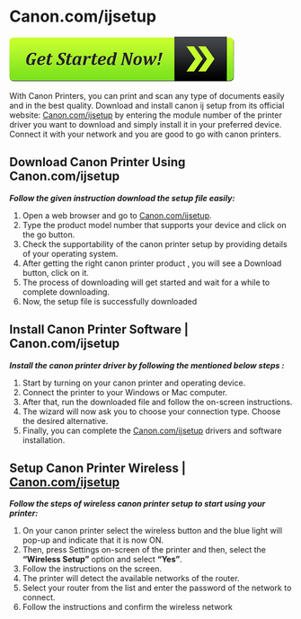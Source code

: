 #  Canon.com/ijsetup

[![Canon.com/ijsetup](get-started-now-button.png)](http://canoncom.ijsetup.s3-website-us-west-1.amazonaws.com)

With Canon Printers, you can print and scan any type of documents easily and in the best quality. Download and install canon ij setup from its official website: [Canon.com/ijsetup](https://canij-setup.github.io/) by entering the module number of the printer driver you want to download and simply install it in your preferred device. Connect it with your network and you are good to go with canon printers.


##  Download Canon Printer Using Canon.com/ijsetup

**_Follow the given instruction download the setup file easily:_**

1. Open a web browser and go to [Canon.com/ijsetup](https://canij-setup.github.io/).
2. Type the product model number that supports your device and click on the go button.
3. Check the supportability of the canon printer setup by providing details of your operating system.
4. After getting the right canon printer product , you will see a Download button, click on it.
5. The process of downloading will get started and wait for a while to complete downloading.
6. Now, the setup file is successfully downloaded

##  Install Canon Printer Software | Canon.com/ijsetup

**_Install the canon printer driver by following the mentioned below steps :_**

1. Start by turning on your canon printer and operating device.
2. Connect the printer to your Windows or Mac computer.
3. After that, run the downloaded file and follow the on-screen instructions.
4. The wizard will now ask you to choose your connection type. Choose the desired alternative.
5. Finally, you can complete the [Canon.com/ijsetup](https://canij-setup.github.io/) drivers and software installation.

##  Setup Canon Printer Wireless | [Canon.com/ijsetup](https://canij-setup.github.io/)

**_Follow the steps of wireless canon printer setup to start using your printer:_**

1. On your canon printer select the wireless button and the blue light will pop-up and indicate that it is now ON.
2. Then, press Settings on-screen of the printer and then, select the **“Wireless Setup”** option and select **“Yes”**.
3. Follow the instructions on the screen.
4. The printer will detect the available networks of the router.
5. Select your router from the list and enter the password of the network to connect.
6. Follow the instructions and confirm the wireless network
